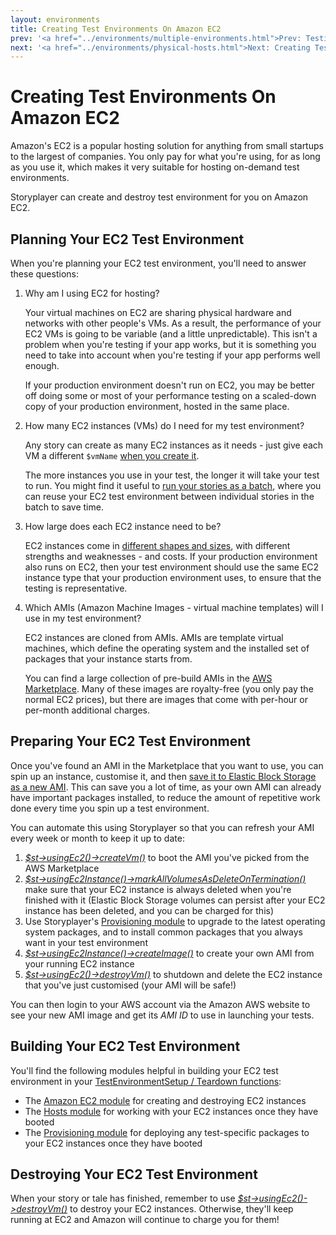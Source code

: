 ```yaml
---
layout: environments
title: Creating Test Environments On Amazon EC2
prev: '<a href="../environments/multiple-environments.html">Prev: Testing Against Multiple Environments</a>'
next: '<a href="../environments/physical-hosts.html">Next: Creating Test Environments On Physical Hosts</a>'
---
```


# Creating Test Environments On Amazon EC2

Amazon's EC2 is a popular hosting solution for anything from small startups to the largest of companies.  You only pay for what you're using, for as long as you use it, which makes it very suitable for hosting on-demand test environments.

Storyplayer can create and destroy test environment for you on Amazon EC2.

## Planning Your EC2 Test Environment

When you're planning your EC2 test environment, you'll need to answer these questions:

1. Why am I using EC2 for hosting?

   Your virtual machines on EC2 are sharing physical hardware and networks with other people's VMs.  As a result, the performance of your EC2 VMs is going to be variable (and a little unpredictable).  This isn't a problem when you're testing if your app works, but it is something you need to take into account when you're testing if your app performs well enough.

   If your production environment doesn't run on EC2, you may be better off doing some or most of your performance testing on a scaled-down copy of your production environment, hosted in the same place.

1. How many EC2 instances (VMs) do I need for my test environment?

   Any story can create as many EC2 instances as it needs - just give each VM a different `$vmName` [when you create it](../modules/ec2/usingEc2.html#createvm).

   The more instances you use in your test, the longer it will take your test to run.  You might find it useful to [run your stories as a batch](../stories/tales.html), where you can reuse your EC2 test environment between individual stories in the batch to save time.

1. How large does each EC2 instance need to be?

   EC2 instances come in [different shapes and sizes](http://aws.amazon.com/ec2/instance-types/#instance-details), with different strengths and weaknesses - and costs.  If your production environment also runs on EC2, then your test environment should use the same EC2 instance type that your production environment uses, to ensure that the testing is representative.

1. Which AMIs (Amazon Machine Images - virtual machine templates) will I use in my test environment?

   EC2 instances are cloned from AMIs.  AMIs are template virtual machines, which define the operating system and the installed set of packages that your instance starts from.

   You can find a large collection of pre-build AMIs in the [AWS Marketplace](https://aws.amazon.com/marketplace/).  Many of these images are royalty-free (you only pay the normal EC2 prices), but there are images that come with per-hour or per-month additional charges.

## Preparing Your EC2 Test Environment

Once you've found an AMI in the Marketplace that you want to use, you can spin up an instance, customise it, and then [save it to Elastic Block Storage as a new AMI](http://docs.aws.amazon.com/AWSEC2/latest/UserGuide/creating-an-ami-ebs.html).  This can save you a lot of time, as your own AMI can already have important packages installed, to reduce the amount of repetitive work done every time you spin up a test environment.

You can automate this using Storyplayer so that you can refresh your AMI every week or month to keep it up to date:

1. _[$st->usingEc2()->createVm()](../modules/ec2/usingEc2.html#createvm)_ to boot the AMI you've picked from the AWS Marketplace
1. _[$st->usingEc2Instance()->markAllVolumesAsDeleteOnTermination()](../modules/ec2/usingEc2Instance.html#markallvolesasdeleteontermination)_ make sure that your EC2 instance is always deleted when you're finished with it (Elastic Block Storage volumes can persist after your EC2 instance has been deleted, and you can be charged for this)
1. Use Storyplayer's [Provisioning module](../modules/provisioning/index.html) to upgrade to the latest operating system packages, and to install common packages that you always want in your test environment
1. _[$st->usingEc2Instance()->createImage()](../modules/ec2/usingEc2Instance.html#createimage)_ to create your own AMI from your running EC2 instance
1. _[$st->usingEc2()->destroyVm()](../modules/ec2/usingEc2.html#destroyvm)_ to shutdown and delete the EC2 instance that you've just customised (your AMI will be safe!)

You can then login to your AWS account via the Amazon AWS website to see your new AMI image and get its _AMI ID_ to use in launching your tests.

## Building Your EC2 Test Environment

You'll find the following modules helpful in building your EC2 test environment in your [TestEnvironmentSetup / Teardown functions](../stories/test-environment-setup-teardown.html):

* The [Amazon EC2 module](../modules/ec2/index.html) for creating and destroying EC2 instances
* The [Hosts module](../modules/host/index.html) for working with your EC2 instances once they have booted
* The [Provisioning module](../modules/provisioning/index.html) for deploying any test-specific packages to your EC2 instances once they have booted

## Destroying Your EC2 Test Environment

When your story or tale has finished, remember to use _[$st->usingEc2()->destroyVm()](../modules/ec2/usingEc2.html#destroyvm)_ to destroy your EC2 instances.  Otherwise, they'll keep running at EC2 and Amazon will continue to charge you for them!